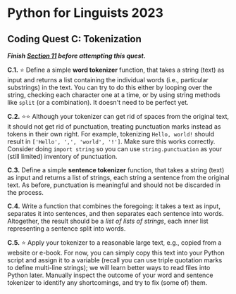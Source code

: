 # Python for Linguists 2023

## Coding Quest C: Tokenization

**_Finish [Section 11](../exercises/11_more_string_operations.md) before attempting this quest._**


**C.1.** ⭐ Define a simple **word tokenizer** function, that takes a string (text) as input and returns a list containing the individual words (i.e., particular substrings) in the text. You can try to do this either by looping over the string, checking each character one at a time, or by using string methods like `split` (or a combination). It doesn't need to be perfect yet.

**C.2.** ⭐⭐ Although your tokenizer can get rid of spaces from the original text, it should not get rid of punctuation, treating punctuation marks instead as tokens in their own right. For example, tokenizing `Hello, world!` should result in `['Hello', ',', 'world', '!']`. Make sure this works correctly. Consider doing `import string` so you can use `string.punctuation` as your (still limited) inventory of punctuation.

**C.3.** Define a simple **sentence tokenizer** function, that takes a string (text) as input and returns a list of strings, each string a sentence from the original text. As before, punctuation is meaningful and should not be discarded in the process. 

**C.4.** Write a function that combines the foregoing: it takes a text as input, separates it into sentences, and then separates each sentence into words. Altogether, the result should be a _list of lists of strings_, each inner list representing a sentence split into words. 

**C.5.** ⭐ Apply your tokenizer to a reasonable large text, e.g., copied from a website or e-book. For now, you can simply copy this text into your Python script and assign it to a variable (recall you can use triple quotation marks to define multi-line strings); we will learn better ways to read files into Python later. Manually inspect the outcome of your word and sentence tokenizer to identify any shortcomings, and try to fix (some of) them.


